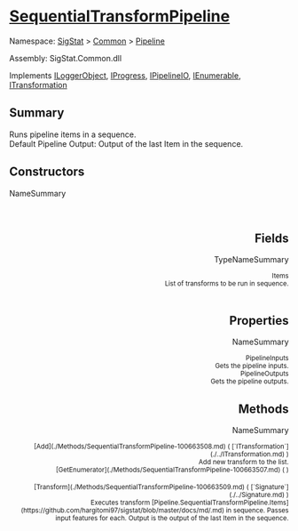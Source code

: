 # [SequentialTransformPipeline](./SequentialTransformPipeline.md)

Namespace: [SigStat]() > [Common](./../README.md) > [Pipeline](./README.md)

Assembly: SigStat.Common.dll

Implements [ILoggerObject](./../ILoggerObject.md), [IProgress](./../Helpers/IProgress.md), [IPipelineIO](./IPipelineIO.md), [IEnumerable](https://docs.microsoft.com/en-us/dotnet/api/System.Collections.IEnumerable), [ITransformation](./../ITransformation.md)

## Summary
Runs pipeline items in a sequence.  <br>Default Pipeline Output: Output of the last Item in the sequence.

## Constructors

NameSummary

<div style="text-align: right"><sub></sub></ div ><div style="text-align: right"><sub></sub></ div ><br>


## Fields

TypeNameSummary

<div style="text-align: right"><sub>Items</sub></ div ><div style="text-align: right"><sub>List of transforms to be run in sequence.</sub></ div ><div style="text-align: right"></ div ><br>


## Properties

NameSummary

<div style="text-align: right"><sub>PipelineInputs</sub></ div ><div style="text-align: right"><sub>Gets the pipeline inputs.</sub></ div ><br>
<div style="text-align: right"><sub>PipelineOutputs</sub></ div ><div style="text-align: right"><sub>Gets the pipeline outputs.</sub></ div ><br>


## Methods

NameSummary

<div style="text-align: right"><sub>[Add](./Methods/SequentialTransformPipeline-100663508.md) ( [`ITransformation`](./../ITransformation.md) )</sub></ div ><div style="text-align: right"><sub>Add new transform to the list.</sub></ div ><br>
<div style="text-align: right"><sub>[GetEnumerator](./Methods/SequentialTransformPipeline-100663507.md) (  )</sub></ div ><div style="text-align: right"><sub></sub></ div ><br>
<div style="text-align: right"><sub>[Transform](./Methods/SequentialTransformPipeline-100663509.md) ( [`Signature`](./../Signature.md) )</sub></ div ><div style="text-align: right"><sub>Executes transform [Pipeline.SequentialTransformPipeline.Items](https://github.com/hargitomi97/sigstat/blob/master/docs/md/.md) in sequence.  Passes input features for each.  Output is the output of the last Item in the sequence.</sub></ div ><br>


